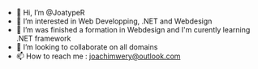 - 👋 Hi, I’m @JoatypeR
- 👀 I’m interested in Web Developping, .NET and Webdesign
- 🌱 I’m was finished a formation in Webdesign and I'm curently learning .NET framework
- 💞️ I’m looking to collaborate on all domains 
- 📫 How to reach me : joachimwery@outlook.com

<!---
JoatypeR/JoatypeR is a ✨ special ✨ repository because its `README.md` (this file) appears on your GitHub profile.
You can click the Preview link to take a look at your changes.
--->

